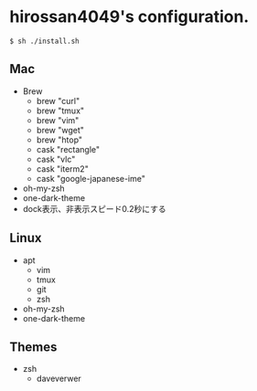 # hirossan4049's configuration.

```
$ sh ./install.sh
```

## Mac

* Brew
    * brew "curl"
    * brew "tmux"
    * brew "vim"
    * brew "wget"
    * brew "htop"
    * cask "rectangle"
    * cask "vlc"
    * cask "iterm2"
    * cask "google-japanese-ime" 
* oh-my-zsh
* one-dark-theme
* dock表示、非表示スピード0.2秒にする


## Linux

* apt
    * vim
    * tmux
    * git
    * zsh
* oh-my-zsh
* one-dark-theme

## Themes
- zsh
   - daveverwer
